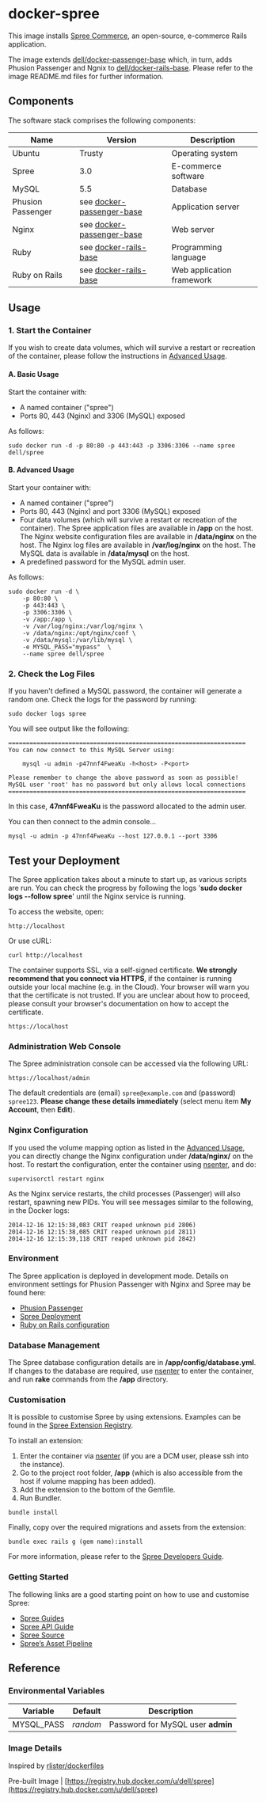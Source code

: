 # docker-spree
This image installs [Spree Commerce](http://spreecommerce.com/), an open-source, e-commerce Rails application. 

The image extends [dell/docker-passenger-base](https://github.com/dell-cloud-marketplace/docker-passenger-base) which, in turn, adds Phusion Passenger and Ngnix to [dell/docker-rails-base](https://github.com/dell-cloud-marketplace/docker-rails-base/). Please refer to the image README.md files for further information.

## Components
The software stack comprises the following components:

Name              | Version    | Description
------------------|------------|------------------------------
Ubuntu            | Trusty             | Operating system
Spree             | 3.0              | E-commerce software
MySQL             | 5.5                | Database
Phusion Passenger | see [docker-passenger-base](https://github.com/dell-cloud-marketplace/docker-passenger-base/)          | Application server
Nginx             | see [docker-passenger-base](https://github.com/dell-cloud-marketplace/docker-passenger-base/)            | Web server
Ruby              | see [docker-rails-base](https://github.com/dell-cloud-marketplace/docker-rails-base/) | Programming language
Ruby on Rails     | see [docker-rails-base](https://github.com/dell-cloud-marketplace/docker-rails-base/)     | Web application framework

## Usage

### 1. Start the Container
If you wish to create data volumes, which will survive a restart or recreation of the container, please follow the instructions in [Advanced Usage](#advanced-usage).

#### A. Basic Usage
Start the container with:

* A named container ("spree")
* Ports 80, 443 (Nginx) and 3306 (MySQL) exposed

As follows:

```no-highlight
sudo docker run -d -p 80:80 -p 443:443 -p 3306:3306 --name spree dell/spree
```

<a name="advanced-usage"></a>
#### B. Advanced Usage
Start your container with:

* A named container ("spree")
* Ports 80, 443 (Nginx) and port 3306 (MySQL) exposed
* Four data volumes (which will survive a restart or recreation of the container). The Spree application files are available in **/app** on the host. The Nginx website configuration files are available in **/data/nginx** on the host. The Nginx log files are available in **/var/log/nginx** on the host. The MySQL data is available in **/data/mysql** on the host.
* A predefined password for the MySQL admin user.

As follows:

```no-highlight
sudo docker run -d \
    -p 80:80 \
    -p 443:443 \
    -p 3306:3306 \
    -v /app:/app \
    -v /var/log/nginx:/var/log/nginx \
    -v /data/nginx:/opt/nginx/conf \
    -v /data/mysql:/var/lib/mysql \
    -e MYSQL_PASS="mypass"  \
    --name spree dell/spree
```

### 2. Check the Log Files

If you haven't defined a MySQL password, the container will generate a random one. Check the logs for the password by running:

```no-highlight
sudo docker logs spree
```

You will see output like the following:

```no-highlight
===================================================================
You can now connect to this MySQL Server using:

    mysql -u admin -p47nnf4FweaKu -h<host> -P<port>

Please remember to change the above password as soon as possible!
MySQL user 'root' has no password but only allows local connections
===================================================================
```

In this case, **47nnf4FweaKu** is the password allocated to the admin user.

You can then connect to the admin console...
```no-highlight
mysql -u admin -p 47nnf4FweaKu --host 127.0.0.1 --port 3306
```

## Test your Deployment

The Spree application takes about a minute to start up, as various scripts are run. You can check the progress by following the logs '**sudo docker logs --follow spree**' until the Nginx service is running.

To access the website, open:
```no-highlight
http://localhost
```

Or use cURL:
```no-highlight
curl http://localhost
```

The container supports SSL, via a self-signed certificate. **We strongly recommend that you connect via HTTPS**, if the container is running outside your local machine (e.g. in the Cloud). Your browser will warn you that the certificate is not trusted. If you are unclear about how to proceed, please consult your browser's documentation on how to accept the certificate.

```no-highlight
https://localhost
```

### Administration Web Console

The Spree administration console can be accessed via the following URL:

```no-highlight
https://localhost/admin
```

 The default credentials are (email) ```spree@example.com``` and (password) ```spree123```. **Please change these details immediately** (select menu item **My Account**, then **Edit**).

### Nginx Configuration

If you used the volume mapping option as listed in the [Advanced Usage](#advanced-usage), you can directly change the Nginx configuration under **/data/nginx/** on the host. To restart the configuration, enter the container using [nsenter](https://github.com/dell-cloud-marketplace/additional-documentation/blob/master/nsenter.md), and do:

```no-highlight
supervisorctl restart nginx
```

As the Nginx service restarts, the child processes (Passenger) will also restart, spawning new PIDs. You will see messages similar to the following, in the Docker logs:

```no-highlight
2014-12-16 12:15:38,083 CRIT reaped unknown pid 2806)
2014-12-16 12:15:38,085 CRIT reaped unknown pid 2811)
2014-12-16 12:15:39,118 CRIT reaped unknown pid 2842)
```

### Environment

The Spree application is deployed in development mode. Details on environment settings for Phusion Passenger with Nginx and Spree may be found here:

* [Phusion Passenger](https://www.phusionpassenger.com/documentation/Users%20guide%20Nginx.html#PassengerAppEnv)
* [Spree Deployment](https://guides.spreecommerce.com/developer/deployment_tips.html)
* [Ruby on Rails configuration](http://guides.rubyonrails.org/configuring.html)

### Database Management

The Spree database configuration details are in **/app/config/database.yml**. If changes to the database are required, use [nsenter](https://github.com/dell-cloud-marketplace/additional-documentation/blob/master/nsenter.md) to enter the container,  and run **rake** commands from the **/app** directory.

### Customisation

It is possible to customise Spree by using extensions. Examples can be found in the [Spree Extension Registry](http://spreecommerce.com/extensions).

To install an extension:

1. Enter the container via [nsenter](https://github.com/dell-cloud-marketplace/additional-documentation/blob/master/nsenter.md) (if you are a DCM user, please ssh into the instance).
2. Go to the project root folder, **/app** (which is also accessible from the host if volume mapping has been added).
3. Add the extension to the bottom of the Gemfile.
4. Run Bundler.

```no-highlight
bundle install
```

Finally, copy over the required migrations and assets from the extension:

```no-highlight
bundle exec rails g (gem name):install
```

For more information, please refer to the [Spree Developers Guide](http://guides.spreecommerce.com/developer/extensions_tutorial.html).

### Getting Started
The following links are a good starting point on how to use and customise Spree:

* [Spree Guides](http://guides.spreecommerce.com/)
* [Spree API Guide](http://guides.spreecommerce.com/api/)
* [Spree Source](https://github.com/spree/spree/tree/3-0-stable)
* [Spree’s Asset Pipeline](https://github.com/spree/spree-guides/blob/master/content/developer/customization/asset.markdown)

## Reference

### Environmental Variables

Variable   | Default  | Description
-----------|----------|----------------------------------
MYSQL_PASS | *random* | Password for MySQL user **admin**

### Image Details

Inspired by [rlister/dockerfiles](https://github.com/rlister/dockerfiles/tree/master/spree)

Pre-built Image | [https://registry.hub.docker.com/u/dell/spree](https://registry.hub.docker.com/u/dell/spree) 
